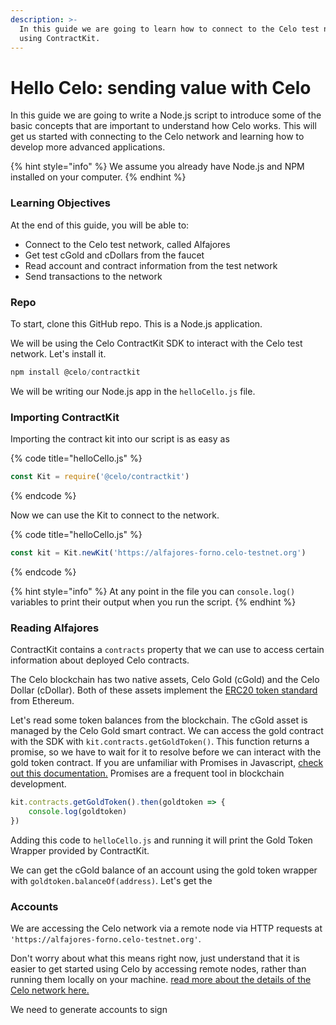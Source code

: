 ```yaml
---
description: >-
  In this guide we are going to learn how to connect to the Celo test network
  using ContractKit.
---
```


# Hello Celo: sending value with Celo

In this guide we are going to write a Node.js script to introduce some of the basic concepts that are important to understand how Celo works. This will get us started with connecting to the Celo network and learning how to develop more advanced applications.

{% hint style="info" %}
 We assume you already have Node.js and NPM installed on your computer.
{% endhint %}

### Learning Objectives

At the end of this guide, you will be able to:

* Connect to the Celo test network, called Alfajores
* Get test cGold and cDollars from the faucet
* Read account and contract information from the test network
* Send transactions to the network

### Repo

To start, clone this GitHub repo. This is a Node.js application.

We will be using the Celo ContractKit SDK to interact with the Celo test network. Let's install it.

```javascript
npm install @celo/contractkit
```

We will be writing our Node.js app in the `helloCello.js` file. 

### Importing ContractKit

Importing the contract kit into our script is as easy as

{% code title="helloCello.js" %}
```javascript
const Kit = require('@celo/contractkit')
```
{% endcode %}

Now we can use the Kit to connect to the network.

{% code title="helloCello.js" %}
```javascript
const kit = Kit.newKit('https://alfajores-forno.celo-testnet.org')
```
{% endcode %}

{% hint style="info" %}
At any point in the file you can `console.log()` variables to print their output when you run the script.
{% endhint %}

### Reading Alfajores

ContractKit contains a `contracts` property that we can use to access certain information about deployed Celo contracts.

The Celo blockchain has two native assets, Celo Gold \(cGold\) and the Celo Dollar \(cDollar\). Both of these assets implement the [ERC20 token standard](https://eips.ethereum.org/EIPS/eip-20) from Ethereum.

Let's read some token balances from the blockchain. The cGold asset is managed by the Celo Gold smart contract. We can access the gold contract with the SDK with `kit.contracts.getGoldToken()`. This function returns a promise, so we have to wait for it to resolve before we can interact with the gold token contract. If you are unfamiliar with Promises in Javascript, [check out this documentation.](https://developer.mozilla.org/en-US/docs/Web/JavaScript/Reference/Global_Objects/Promise) Promises are a frequent tool in blockchain development.

```javascript
kit.contracts.getGoldToken().then(goldtoken => {
    console.log(goldtoken)
})
```

Adding this code to `helloCello.js` and running it will print the Gold Token Wrapper provided by ContractKit.

We can get the cGold balance of an account using the gold token wrapper with `goldtoken.balanceOf(address)`.  Let's get the

### Accounts

We are accessing the Celo network via a remote node via HTTP requests at `'https://alfajores-forno.celo-testnet.org'`. 

Don't worry about what this means right now, just understand that it is easier to get started using Celo by accessing remote nodes, rather than running them locally on your machine. [read more about the details of the Celo network here.](../../overview.md#topology-of-a-celo-network)

We need to generate accounts to sign 



